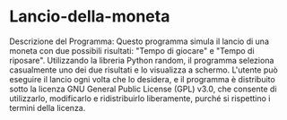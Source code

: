 # Lancio-della-moneta

Descrizione del Programma:
Questo programma simula il lancio di una moneta con due possibili risultati: "Tempo di giocare" e "Tempo di riposare". Utilizzando la libreria Python random, il programma seleziona casualmente uno dei due risultati e lo visualizza a schermo. L'utente può eseguire il lancio ogni volta che lo desidera, e il programma è distribuito sotto la licenza GNU General Public License (GPL) v3.0, che consente di utilizzarlo, modificarlo e ridistribuirlo liberamente, purché si rispettino i termini della licenza.
